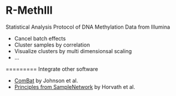 R-MethIll
=========

Statistical Analysis Protocol of DNA Methylation Data from Illumina
* Cancel batch effects
* Cluster samples by correlation
* Visualize clusters by multi dimensionsal scaling
* ...

=========
Integrate other software 
* [ComBat](http://www.bu.edu/jlab/wp-assets/ComBat/Abstract.html) by Johnson et al.
* [Principles from SampleNetwork](http://labs.genetics.ucla.edu/horvath/CoexpressionNetwork/Rpackages/WGCNA/) by Horvath et al. 

